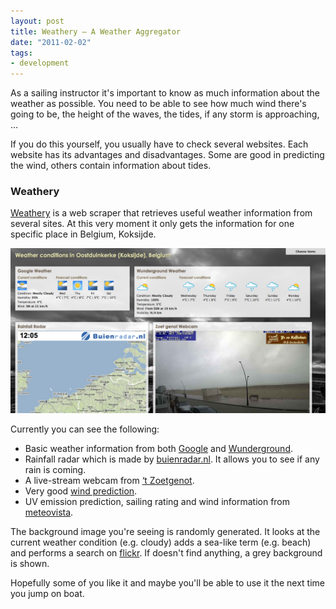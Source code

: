 ```yaml
---
layout: post
title: Weathery – A Weather Aggregator
date: "2011-02-02"
tags:
- development
---
```


As a sailing instructor it's important to know as much information about the weather as possible. You need to be able to see how much wind there's going to be, the height of the waves, the tides, if any storm is approaching, …

If you do this yourself, you usually have to check several websites. Each website has its advantages and disadvantages. Some are good in predicting the wind, others contain information about tides.

### Weathery

[Weathery](https://christianvuerings.github.io/weathery/) is a web scraper that retrieves useful weather information from several sites. At this very moment it only gets the information for one specific place in Belgium, Koksijde.

[![Screenshot of weathery](./2011-02-02-weathery_big.png)](./2011-02-02-weathery_big.png)

Currently you can see the following:

* Basic weather information from both [Google](http://www.google.com/) and [Wunderground](http://www.wunderground.com/).
* Rainfall radar which is made by [buienradar.nl](http://buienradar.nl/). It allows you to see if any rain is coming.
* A live-stream webcam from [‘t Zoetgenot](http://zoetgenot.be/).
* Very good [wind prediction](http://www.windfinder.com/).
* UV emission prediction, sailing rating and wind information from [meteovista](http://www.meteovista.be/).

The background image you're seeing is randomly generated. It looks at the current weather condition (e.g. cloudy) adds a sea-like term (e.g. beach) and performs a search on [flickr](http://www.flickr.com/). If doesn't find anything, a grey background is shown.

Hopefully some of you like it and maybe you'll be able to use it the next time you jump on boat.
